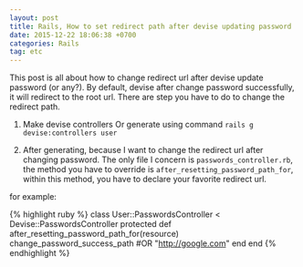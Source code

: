 ```yaml
---
layout: post
title: Rails, How to set redirect path after devise updating password
date: 2015-12-22 18:06:38 +0700
categories: Rails
tag: etc
---
```


This post is all about how to change redirect url after devise update password
(or any?). By default, devise after change password successfully, it will
redirect to the root url. There are step you have to do to change the redirect
path.

1. Make devise controllers Or generate using command `rails g
devise:controllers user`

2. After generating, because I want to change the redirect url after changing
password. The only file I concern is `passwords_controller.rb`, the method you
have to override is `after_resetting_password_path_for`, within this method, you
have to declare your favorite redirect url.

for example:

{% highlight ruby %}
class User::PasswordsController < Devise::PasswordsController
  protected
  def after_resetting_password_path_for(resource)
    change_password_success_path
    #OR "http://google.com"
  end
end
{% endhighlight %}
